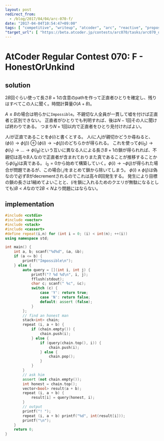 ```yaml
---
layout: post
redirect_from:
  - /blog/2017/04/04/arc-070-f/
date: "2017-04-04T10:54:47+09:00"
tags: [ "competitive", "writeup", "atcoder", "arc", "reactive", "propositional-logic" ]
"target_url": [ "https://beta.atcoder.jp/contests/arc070/tasks/arc070_d" ]
---
```


# AtCoder Regular Contest 070: F - HonestOrUnkind

## solution

$2B$回ぐらい使って長さ$B+1$の含意のpathを作って正直者ひとりを確定し、残りはすべてこの人に聞く。時間計算量$O(A + B)$。

$A \le B$の場合は明らかに`Impossible`。不親切な人全員が一貫して嘘を付けば正直者と区別できない。
正直者がひとりでも判明すれば、後は$N-1$回その人に聞けば終わりである。
つまり$N+1$回以内で正直者をひとり見付ければよい。

人$i$が正直であることを$\phi(i)$と書くとする。
人$i$に人$j$が親切かどうか尋ねると、$(\phi(i) \to \phi(j)) \oplus (\phi(i) \to \lnot \phi(j))$のどちらかが得られる。
これを使って$\phi(i_0) \to \phi(i_1) \to \dots \to \phi(i_B)$という互いに異なる人による長さ$B+1$の鎖が得られれば、不親切は高々$B$人なので正直者が含まれておりまた真であることが推移することから$\phi(i_B)$は真である。
$i_0 = 0$から始めて構築していく。$\phi(i) \to \lnot \phi(j)$が得られた場合が問題であるが、この場合$i, j$をまとめて鎖から除いてしまう。
$\phi(i) \land \phi(j)$は偽なので必ず$B$がdecrementされるのでこれは高々$B$回発生する。
発生により目標の鎖の長さは$1$縮めてよいことと、($i$を鎖に入れるためのクエリが無駄になるとしても)$B \lt A$なので$2B \lt N$より問題にはならない。

## implementation

``` c++
#include <cstdio>
#include <vector>
#include <stack>
#include <cassert>
#define repeat(i,n) for (int i = 0; (i) < int(n); ++(i))
using namespace std;

int main() {
    int a, b; scanf("%d%d", &a, &b);
    if (a <= b) {
        printf("Impossible\n");
    } else {
        auto query = [](int i, int j) {
            printf("? %d %d\n", i, j);
            fflush(stdout);
            char c; scanf(" %c", &c);
            switch (c) {
                case 'Y': return true;
                case 'N': return false;
                default: assert (false);
            }
        };
        // find an honest man
        stack<int> chain;
        repeat (i, a + b) {
            if (chain.empty()) {
                chain.push(i);
            } else {
                if (query(chain.top(), i)) {
                    chain.push(i);
                } else {
                    chain.pop();
                }
            }
        }
        // ask him
        assert (not chain.empty());
        int honest = chain.top();
        vector<bool> result(a + b);
        repeat (i, a + b) {
            result[i] = query(honest, i);
        }
        // output
        printf("! ");
        repeat (i, a + b) printf("%d", int(result[i]));
        printf("\n");
    }
    return 0;
}
```
